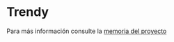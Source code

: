 Trendy
======
Para más información consulte la [memoria del proyecto](http://blog.sergiocancelo.es/wp-content/uploads/2014/09/root.pdf "Memoria del proyecto")
